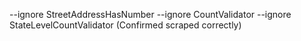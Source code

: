 --ignore StreetAddressHasNumber --ignore CountValidator --ignore StateLevelCountValidator (Confirmed scraped correctly)
